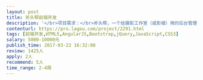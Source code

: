 ```yaml
---                
layout: post       
title: 斧头帮前端开发           
description: '</br>项目需求：</br>斧头帮，一个给摄影工作室（或影楼）用的后台管理系统</br></br>功能点包括：</br>工作室人员在后台管理店面信息、员工信息、造型，发布套系作品、在线收单、订单处理等，帮助摄影行业人员提高工作效率，增加收入。</br>'     
contenturl: https://pro.lagou.com/project/2291.html      
tags: [前端开发,HTML5,AngularJS,Bootstrap,jQuery,JavaScript,CSS3]            
salary: 5000-10000元          
publish_time: 2017-03-22 16:32:08         
review: 1425人                   
apply: 2人                   
recommend: 5人                   
time_range: 2-4周              
---                 
```

